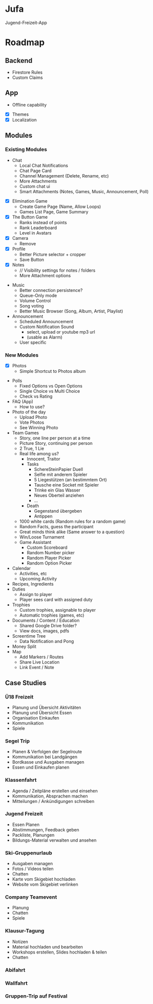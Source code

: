 # Jufa

Jugend-Freizeit-App

# Roadmap

## Backend

- Firestore Rules
- Custom Claims

## App

- Offline capability
- [x] Themes
- [x] Localization

## Modules

### Existing Modules

- Chat
  - Local Chat Notifications
  - Chat Page Card
  - Channel Management (Delete, Rename, etc)
  - More Attachments
  - Custom chat ui
  - Smart Attachments (Notes, Games, Music, Announcement, Poll)
- [x] Elimination Game
  - Create Game Page (Name, Allow Loops)
  - Games List Page, Game Summary
- [x] The Button Game
  - Ranks instead of points
  - Rank Leaderboard
  - Level in Avatars
- [x] Camera
  - Remove
- [x] Profile
  - Better Picture selector + cropper
  - Save Button
- [x] Notes
  - // Visibility settings for notes / folders
  - More Attachment options
- Music
  - Better connection persistence?
  - Queue-Only mode
  - Volume Control
  - Song voting
  - Better Music Browser (Song, Album, Artist, Playlist)
- Announcement
  - Scheduled Announcement
  - Custom Notification Sound
    - select, upload or youtube mp3 url
    - (usable as Alarm)
  - User specific

### New Modules

- [x] Photos
  - Simple Shortcut to Photos album
- Polls
  - Fixed Options vs Open Options
  - Single Choice vs Multi Choice
  - Check vs Rating
- FAQ (App)
  - How to use?
- Photo of the day
  - Upload Photo
  - Vote Photos
  - See Winning Photo
- Team Games
  - Story, one line per person at a time
  - Picture Story, continuing per person
  - 2 True, 1 Lie
  - Real life among us?
      - Innocent, Traitor
      - Tasks
        - SchereSteinPapier Duell
        - Selfie mit anderem Spieler
        - 5 Liegestützen (an bestimmtem Ort)
        - Tausche eine Socket mit Spieler
        - Trinke ein Glas Wasser
        - Neues Oberteil anziehen
        - ...
      - Death
        - Gegenstand übergeben
        - Antippen
  - 1000 white cards (Random rules for a random game)
  - Random Facts, guess the participant
  - Great minds think alike (Same answer to a question)
  - Win/Loose Turnament
  - Game Assistant
    - Custom Scoreboard
    - Random Number picker
    - Random Player Picker
    - Random Option Picker
- Calendar
  - Activities, etc
  - Upcoming Activity
- Recipes, Ingredients
- Duties
  - Assign to player
  - Player sees card with assigned duty 
- Trophies
  - Custom trophies, assignable to player
  - Automatic trophies (games, etc)
- Documents / Content / Education
  - Shared Google Drive folder?
  - View docs, images, pdfs
- Screentime Tree
  - Data Notification and Pong
- Money Split
- Map
  - Add Markers / Routes
  - Share Live Location
  - Link Event / Note



## Case Studies

### Ü18 Freizeit

- Planung und Übersicht Aktivitäten
- Planung und Übersicht Essen
- Organisation Einkaufen
- Kommunikation
- Spiele

### Segel Trip

- Planen & Verfolgen der Segelroute
- Kommunikation bei Landgängen
- Bordkasse und Ausgaben managen
- Essen und Einkaufen planen

### Klassenfahrt

- Agenda / Zeitpläne erstellen und einsehen
- Kommunikation, Absprachen machen
- Mitteilungen / Ankündigungen schreiben

### Jugend Freizeit

- Essen Planen
- Abstimmungen, Feedback geben
- Packliste, Planungen
- Bildungs-Material verwalten und ansehen

### Ski-Gruppenurlaub

- Ausgaben managen
- Fotos / Videos teilen
- Chatten
- Karte vom Skigebiet hochladen
- Website vom Skigebiet verlinken

### Company Teamevent

- Planung
- Chatten
- Spiele

### Klausur-Tagung

- Notizen
- Material hochladen und bearbeiten
- Workshops erstellen, Slides hochladen & teilen
- Chatten

### Abifahrt

### Wallfahrt

### Gruppen-Trip auf Festival

### 